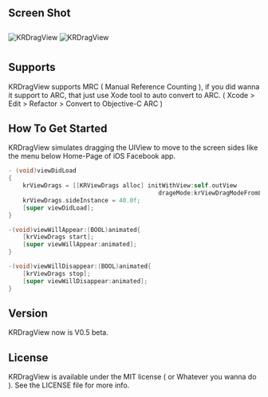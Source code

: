 ## Screen Shot

<img src="https://dl.dropbox.com/u/83663874/GitHubs/KRDrageView-1.png" alt="KRDragView" title="KRDragView" style="margin: 10px auto;" class="center" />
<img src="https://dl.dropbox.com/u/83663874/GitHubs/KRDrageView-2.png" alt="KRDragView" title="KRDragView" style="margin: 10px auto;" class="center" />

## Supports

KRDragView supports MRC ( Manual Reference Counting ), if you did wanna it support to ARC, that just use Xode tool to auto convert to ARC. ( Xcode > Edit > Refactor > Convert to Objective-C ARC )

## How To Get Started

KRDragView simulates dragging the UIView to move to the screen sides like the menu below Home-Page of iOS Facebook app.

``` objective-c
- (void)viewDidLoad
{
    krViewDrags = [[KRViewDrags alloc] initWithView:self.outView
                                          drageMode:krViewDragModeFromLeftToRight];
    krViewDrags.sideInstance = 40.0f;
    [super viewDidLoad];
}

-(void)viewWillAppear:(BOOL)animated{
    [krViewDrags start];
    [super viewWillAppear:animated];
}

-(void)viewWillDisappear:(BOOL)animated{
    [krViewDrags stop];
    [super viewWillDisappear:animated];
}
```

## Version

KRDragView now is V0.5 beta.

## License

KRDragView is available under the MIT license ( or Whatever you wanna do ). See the LICENSE file for more info.
